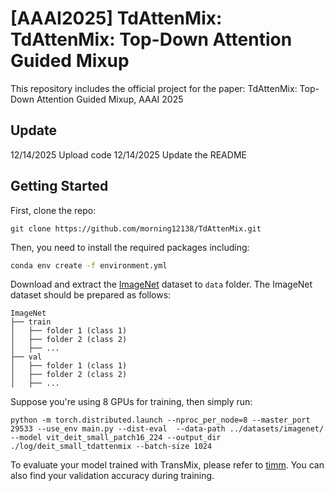 # [AAAI2025] TdAttenMix: TdAttenMix: Top-Down Attention Guided Mixup
This repository includes the official project for the paper: TdAttenMix: Top-Down Attention Guided Mixup, AAAI 2025

## Update
12/14/2025 Upload code
12/14/2025 Update the README

## Getting Started
First, clone the repo:
```shell
git clone https://github.com/morning12138/TdAttenMix.git
```

Then, you need to install the required packages including:
```bash
conda env create -f environment.yml
```

Download and extract the [ImageNet](https://imagenet.stanford.edu/) dataset to ```data``` folder. The ImageNet dataset should be prepared as follows:
```
ImageNet
├── train
│   ├── folder 1 (class 1)
│   ├── folder 2 (class 2)
│   ├── ...
├── val
│   ├── folder 1 (class 1)
│   ├── folder 2 (class 2)
│   ├── ...

```
Suppose you're using 8 GPUs for training, then simply run:
```shell
python -m torch.distributed.launch --nproc_per_node=8 --master_port 29533 --use_env main.py --dist-eval  --data-path ../datasets/imagenet/ --model vit_deit_small_patch16_224 --output_dir  ./log/deit_small_tdattenmix --batch-size 1024
```

To evaluate your model trained with TransMix, please refer to [timm](https://github.com/rwightman/pytorch-image-models#train-validation-inference-scripts).
You can also find your validation accuracy during training.
